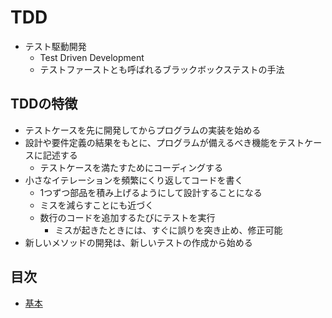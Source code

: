 # TDD

* テスト駆動開発
    * Test Driven Development
    * テストファーストとも呼ばれるブラックボックステストの手法

## TDDの特徴

* テストケースを先に開発してからプログラムの実装を始める
* 設計や要件定義の結果をもとに、プログラムが備えるべき機能をテストケースに記述する
    * テストケースを満たすためにコーディングする
* 小さなイテレーションを頻繁にくり返してコードを書く
    * 1つずつ部品を積み上げるようにして設計することになる
    * ミスを減らすことにも近づく
    * 数行のコードを追加するたびにテストを実行
        * ミスが起きたときには、すぐに誤りを突き止め、修正可能
* 新しいメソッドの開発は、新しいテストの作成から始める

## 目次

* [基本](01)

